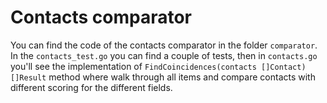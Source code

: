 # Contacts comparator

You can find the code of the contacts comparator in the folder `comparator`. 
In the `contacts_test.go` you can find a couple of tests, then in `contacts.go` you'll see 
the implementation of `FindCoincidences(contacts []Contact) []Result` method where walk through
all items and compare contacts with different scoring for the different fields.